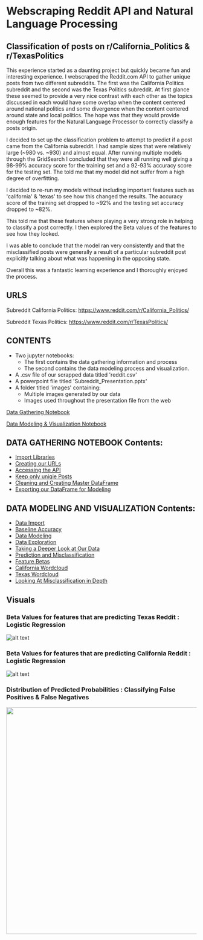 
# Webscraping Reddit API and Natural Language Processing
## Classification of posts on r/California_Politics & r/TexasPolitics

This experience started as a daunting project but quickly became fun and interesting experience. I webscraped the Reddit.com API to gather unique posts from two different subreddits. The first was the California Politics subreddit and the second was the Texas Politics subreddit. At first glance these seemed to provide a very nice contrast with each other as the topics discussed in each would have some overlap when the content centered around national politics and some divergence when the content centered around state and local politics. The hope was that they would provide enough features for the Natural Language Processor to correctly classify a posts origin. 

I decided to set up the classification problem to attempt to predict if a post came from the California subreddit. I had sample sizes that were relatively large (~980 vs. ~930) and almost equal. After running multiple models through the GridSearch I concluded that they were all running well giving a 98-99% accuracy score for the training set and a 92-93% accuracy score for the testing set. The told me that my model did not suffer from a high degree of overfitting.

I decided to re-run my models without including important features such as 'california' & 'texas' to see how this changed the results. The accuracy score of the training set dropped to ~92% and the testing set accuracy dropped to ~82%. 

This told me that these features where playing a very strong role in helping to classify a post correctly. I then explored the Beta values of the features to see how they looked. 

I was able to conclude that the model ran very consistently and that the misclassified posts were generally a result of a particular subreddit post explicitly talking about what was happening in the opposing state.

Overall this was a fantastic learning experience and I thoroughly enjoyed the process.

## URLS

Subreddit California Politics: https://www.reddit.com/r/California_Politics/

Subreddit Texas Politics: https://www.reddit.com/r/TexasPolitics/


## CONTENTS
+ Two jupyter notebooks:  
	- The first contains the data gathering information and process  
	- The second contains the data modeling process and visualization.  
+ A .csv file of our scrapped data titled 'reddit.csv'  
+ A powerpoint file titled 'Subreddit_Presentation.pptx'
+ A folder titled 'images' containing:
	- Multiple images generated by our data
	- Images used throughout the presentation file from the web
	

[Data Gathering Notebook](https://github.com/pwalesdi/Webscraping-Reddit-API-and-Natural-Language-Processing/blob/master/NLP_Data_Gathering.ipynb)

[Data Modeling & Visualization Notebook](https://github.com/pwalesdi/Webscraping-Reddit-API-and-Natural-Language-Processing/blob/master/NLP_Data_Modeling.ipynb)


## DATA GATHERING NOTEBOOK Contents:
- [Import Libraries](#Import-our-Libraries)
- [Creating our URLs](#Instantiate-our-URL)
- [Accessing the API](#Access-Reddit-API-and-Scrape-Posts)
- [Keep only uniqie Posts](#Check-to-be-Sure-Posts-are-Unique)
- [Cleaning and Creating Master DataFrame](#Clean-up-the-DataFrame)
- [Exporting our DataFrame for Modeling](#Export-as-CSV-File)

## DATA MODELING AND VISUALIZATION Contents:
- [Data Import](#Data-Import)
- [Baseline Accuracy](#Calculate-the-Baseline-Accuracy)
- [Data Modeling](#Model-Our-Data)
- [Data Exploration](#Data-Exploration)
- [Taking a Deeper Look at Our Data](#-Dig-Into-the-Data)
- [Prediction and Misclassification](#Where-did-a-misclassification-occur?)
- [Feature Betas](#What-Beta-Values-are-Driving-Our-Model)
- [California Wordcloud](#Analysis-of-California-subreddit-words-via-Wordcloud)
- [Texas Wordcloud](#Analysis-of-Texas-subreddit-words-via-Wordcloud)
- [Looking At Misclassification in Depth](#Examine-the-posts-that-were-misclassified)

## Visuals
### Beta Values for features that are predicting Texas Reddit : Logistic Regression
![alt text](https://github.com/pwalesdi/Webscraping-Reddit-API-and-Natural-Language-Processing/blob/master/images/download-8.png "Beta Values")

### Beta Values for features that are predicting California Reddit : Logistic Regression
![alt text](https://github.com/pwalesdi/Webscraping-Reddit-API-and-Natural-Language-Processing/blob/master/images/download-7.png "Beta Values")

### Distribution of Predicted Probabilities : Classifying False Positives & False Negatives
<p align="center">
  <img width="800" height="600" src="https://github.com/pwalesdi/Webscraping-Reddit-API-and-Natural-Language-Processing/blob/master/images/prob_dist.png">
</p>



